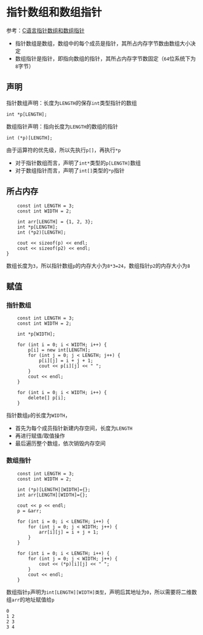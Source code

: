 
# 指针数组和数组指针

参考：[C语言指针数组和数组指针](http://c.biancheng.net/cpp/html/476.html)

* 指针数组是数组，数组中的每个成员是指针，其所占内存字节数由数组大小决定
* 数组指针是指针，即指向数组的指针，其所占内存字节数固定（`64`位系统下为`8`字节）

## 声明

指针数组声明：长度为`LENGTH`的保存`int`类型指针的数组

```
int *p[LENGTH];
```

数组指针声明：指向长度为`LENGTH`的数组的指针

```
int (*p)[LENGTH];
```

由于运算符的优先级，所以先执行`p[]`，再执行`*p`

* 对于指针数组而言，声明了`int*`类型的`p[LENGTH]`数组
* 对于数组指针而言，声明了`int[]`类型的`*p`指针

## 所占内存

```
    const int LENGTH = 3;
    const int WIDTH = 2;

    int arr[LENGTH] = {1, 2, 3};
    int *p[LENGTH];
    int (*p2)[LENGTH];

    cout << sizeof(p) << endl;
    cout << sizeof(p2) << endl;
}
```

数组长度为`3`，所以指针数组`p`的内存大小为`8*3=24`，数组指针`p2`的内存大小为`8`

## 赋值

### 指针数组

```
    const int LENGTH = 3;
    const int WIDTH = 2;

    int *p[WIDTH];

    for (int i = 0; i < WIDTH; i++) {
        p[i] = new int[LENGTH];
        for (int j = 0; j < LENGTH; j++) {
            p[i][j] = i + j + 1;
            cout << p[i][j] << " ";
        }
        cout << endl;
    }

    for (int i = 0; i < WIDTH; i++) {
        delete[] p[i];
    }
```

指针数组`p`的长度为`WIDTH`，

* 首先为每个成员指针新建内存空间，长度为`LENGTH`
* 再进行赋值/取值操作
* 最后遍历整个数组，依次销毁内存空间

### 数组指针

```
    const int LENGTH = 3;
    const int WIDTH = 2;

    int (*p)[LENGTH][WIDTH]={};
    int arr[LENGTH][WIDTH]={};

    cout << p << endl;
    p = &arr;

    for (int i = 0; i < LENGTH; i++) {
        for (int j = 0; j < WIDTH; j++) {
            arr[i][j] = i + j + 1;
        }
    }

    for (int i = 0; i < LENGTH; i++) {
        for (int j = 0; j < WIDTH; j++) {
            cout << (*p)[i][j] << " ";
        }
        cout << endl;
    }
```

数组指针`p`声明为`int[LENGTH][WIDTH]类型`，声明后其地址为`0`，所以需要将二维数组`arr`的地址赋值给`p`

```
0
1 2 
2 3 
3 4 
```